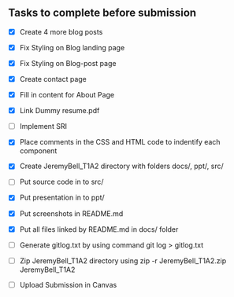 ## Tasks to complete before submission

- [x] Create 4 more blog posts
- [x] Fix Styling on Blog landing page
- [x] Fix Styling on Blog-post page
- [x] Create contact page
- [x] Fill in content for About Page
- [x] Link Dummy resume.pdf
- [ ] Implement SRI
- [x] Place comments in the CSS and HTML code to indentify each component
- [x] Create JeremyBell_T1A2 directory with folders docs/, ppt/, src/
- [ ] Put source code in to src/
- [x] Put presentation in to ppt/
- [x] Put screenshots in README.md
- [x] Put all files linked by README.md in docs/ folder
- [ ] Generate gitlog.txt by using command git log > gitlog.txt
- [ ] Zip JeremyBell_T1A2 directory using zip -r JeremyBell_T1A2.zip JeremyBell_T1A2
- [ ] Upload Submission in Canvas

